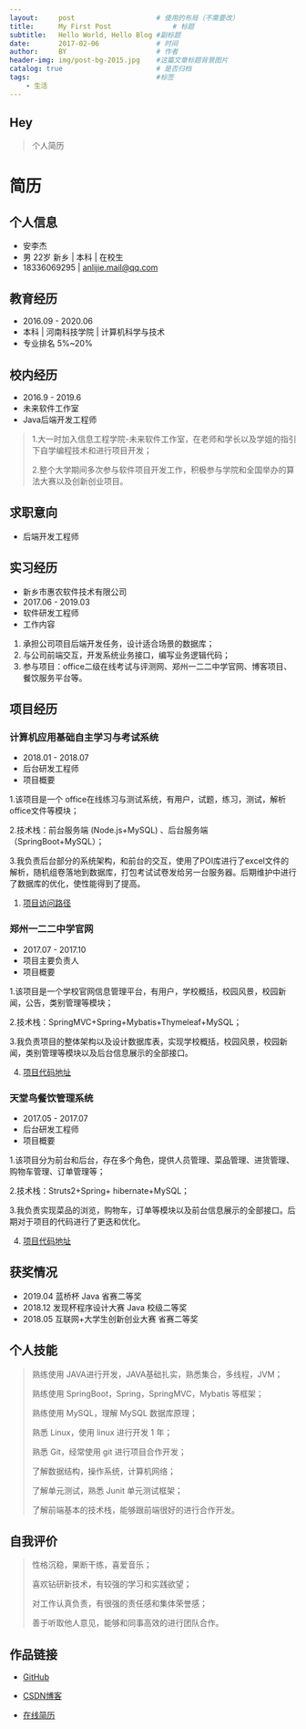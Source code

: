 ```yaml
---
layout:     post   				    # 使用的布局（不需要改）
title:      My First Post 				# 标题 
subtitle:   Hello World, Hello Blog #副标题
date:       2017-02-06 				# 时间
author:     BY 						# 作者
header-img: img/post-bg-2015.jpg 	#这篇文章标题背景图片
catalog: true 						# 是否归档
tags:								#标签
    - 生活
---
```


## Hey
>个人简历
# 简历

## 个人信息

- 安李杰
- 男 22岁 新乡 | 本科 | 在校生
- 18336069295 | anlijie.mail@qq.com

## 教育经历

- 2016.09 - 2020.06
- 本科 | 河南科技学院 | 计算机科学与技术
- 专业排名 5%~20%

## 校内经历

- 2016.9 - 2019.6
- 未来软件工作室
- Java后端开发工程师

> 1.大一时加入信息工程学院-未来软件工作室，在老师和学长以及学姐的指引下自学编程技术和进行项目开发；
>
> 2.整个大学期间多次参与软件项目开发工作，积极参与学院和全国举办的算法大赛以及创新创业项目。

## 求职意向

- 后端开发工程师

## 实习经历

- 新乡市惠农软件技术有限公司
- 2017.06 - 2019.03
- 软件研发工程师
- 工作内容

1. 承担公司项目后端开发任务，设计适合场景的数据库； 
2. 与公司前端交互，开发系统业务接口，编写业务逻辑代码； 
3. 参与项目：office二级在线考试与评测网、郑州一二二中学官网、博客项目、餐饮服务平台等。

## 项目经历

### 计算机应用基础自主学习与考试系统

- 2018.01 - 2018.07
- 后台研发工程师
- 项目概要 

1.该项目是一个 office在线练习与测试系统，有用户，试题，练习，测试，解析 office文件等模块；

2.技术栈：前台服务端 (Node.js+MySQL) 、后台服务端（SpringBoot+MySQL）；

3.我负责后台部分的系统架构，和前台的交互，使用了POI库进行了excel文件的解析，随机组卷落地到数据库，打包考试试卷发给另一台服务器。后期维护中进行了数据库的优化，使性能得到了提高。

1. [项目访问路径][1]

### 郑州一二二中学官网

- 2017.07 - 2017.10
- 项目主要负责人
- 项目概要

1.该项目是一个学校官网信息管理平台，有用户，学校概括，校园风景，校园新闻，公告，类别管理等模块；

2.技术栈：SpringMVC+Spring+Mybatis+Thymeleaf+MySQL； 

3.我负责项目的整体架构以及设计数据库表，实现学校概括，校园风景，校园新闻，类别管理等模块以及后台信息展示的全部接口。

4. [项目代码地址](https://github.com/torrowgroup/middleschool)

### 天堂鸟餐饮管理系统

- 2017.05 - 2017.07
- 后台研发工程师
- 项目概要

1.该项目分为前台和后台，存在多个角色，提供人员管理、菜品管理、进货管理、购物车管理、订单管理等；

2.技术栈：Struts2+Spring+ hibernate+MySQL；

3.我负责实现菜品的浏览，购物车，订单等模块以及前台信息展示的全部接口。后期对于项目的代码进行了更迭和优化。

4. [项目代码地址](https://github.com/futureGroup511/order)

## 获奖情况

- 2019.04  蓝桥杯 Java 省赛二等奖
- 2018.12  发现杯程序设计大赛 Java 校级二等奖
- 2018.05  互联网+大学生创新创业大赛  省赛二等奖

## 个人技能

> 熟练使用 JAVA进行开发，JAVA基础扎实，熟悉集合，多线程，JVM； 
>
> 熟练使用 SpringBoot，Spring，SpringMVC，Mybatis 等框架； 
>
> 熟练使用 MySQL，理解 MySQL 数据库原理； 
>
> 熟悉 Linux，使用 linux 进行开发 1 年； 
>
> 熟悉 Git，经常使用 git 进行项目合作开发； 
>
> 了解数据结构，操作系统，计算机网络； 
>
> 了解单元测试，熟悉 Junit 单元测试框架； 
>
> 了解前端基本的技术栈，能够跟前端很好的进行合作开发。

## 自我评价

> 性格沉稳，果断干练，喜爱音乐； 
>
> 喜欢钻研新技术，有较强的学习和实践欲望； 
>
> 对工作认真负责，有很强的责任感和集体荣誉感； 
>
> 善于听取他人意见，能够和同事高效的进行团队合作。

## 作品链接

- [GitHub][2] 

- [CSDN博客][3] 

- [在线简历][4]

  [1]: http://jsj.huatengedu.com.cn/login
  [2]: https://github.com/anlijie
  [3]: https://blog.csdn.net/m0_38101105
  [4]: http://www.jiaobu365.com/resume/anlijie
